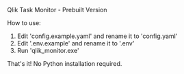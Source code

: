 Qlik Task Monitor - Prebuilt Version

How to use:

1. Edit 'config.example.yaml' and rename it to 'config.yaml'
2. Edit '.env.example' and rename it to '.env'
3. Run 'qlik_monitor.exe'

That's it! No Python installation required.
